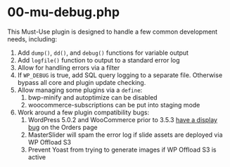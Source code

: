 # 00-mu-debug.php

This Must-Use plugin is designed to handle a few common development needs, including:

1. Add `dump()`, `dd()`, and `debug()` functions for variable output
1. Add `logfile()` function to output to a standard error log
1. Allow for handling errors via a filter
1. If `WP_DEBUG` is true, add SQL query logging to a separate file. Otherwise bypass all core and plugin update checking.
1. Allow managing some plugins via a `define`:
   1. bwp-minify and autoptimize can be disabled
   1. woocommerce-subscriptions can be put into staging mode
1. Work around a few plugin compatibility bugs:
   1. WordPress 5.0.2 and WooCommerce prior to 3.5.3 [have a display bug](https://wordpress.org/support/topic/orders-page-bug-after-wordpress-5-0-2-update) on the Orders page
   1. MasterSlider will spam the error log if slide assets are deployed via WP Offload S3
   1. Prevent Yoast from trying to generate images if WP Offload S3 is active

